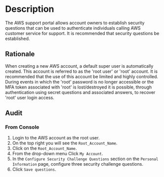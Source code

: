 # Description

The AWS support portal allows account owners to establish security questions that can
be used to authenticate individuals calling AWS customer service for support. It is
recommended that security questions be established.

## Rationale

When creating a new AWS account, a default super user is automatically created. This
account is referred to as the 'root user' or 'root' account. It is recommended that the use
of this account be limited and highly controlled. During events in which the 'root'
password is no longer accessible or the MFA token associated with 'root' is
lost/destroyed it is possible, through authentication using secret questions and
associated answers, to recover 'root' user login access.

## Audit

### From Console

1. Login to the AWS account as the root user.
2. On the top right you will see the `Root_Account_Name`.
3. Click on the `Root_Account_Name`.
4. From the drop-down menu Click `My Account`.
5. In the `Configure Security Challenge Questions` section on the `Personal Information` page, configure three security challenge questions.
6. Click `Save questions`.
